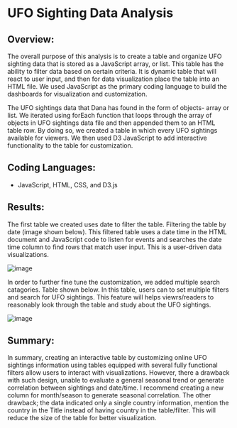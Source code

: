 # UFO Sighting Data Analysis

## Overview:

The overall purpose of this analysis is to create a table and organize UFO sighting data that is stored as a JavaScript array, or list. This table has the ability to filter data based on certain criteria. It is dynamic table that will react to user input, and then for data visualization place the table into an HTML file. We used JavaScript as the primary coding language to build the dashboards for visualization and customization. 

The UFO sightings data that Dana has found in the form of objects- array or list. We iterated using forEach function that loops through the array of objects in UFO sightings data file and then appended them to an HTML table row. By doing so, we created a table in which every UFO sightings available for viewers. We then used D3 JavaScript to add interactive functionality to the table for customization.

## Coding Languages: 
* JavaScript, HTML, CSS, and D3.js

## Results: 

The first table we created uses date to filter the table. Filtering the table by date (image shown below). This filtered table uses a date time in the HTML document and JavaScript code to listen for events and searches the date time column to find rows that match user input. This is a user-driven data visualizations. 

![image](https://user-images.githubusercontent.com/114262970/210973844-f68cc0b9-7a73-4ca2-b423-33a4d63568ed.png)

In order to further fine tune the customization, we added multiple search catagories. Table shown below. In this table, users can to set multiple filters and search for UFO sightings. This feature will helps viewrs/readers to reasonably look through the table and study about the UFO sightings. 

![image](https://user-images.githubusercontent.com/114262970/210976972-a3cd3665-c18b-4578-8319-96336f4ae2dd.png)

## Summary:

In summary, creating an interactive table by customizing online UFO sightings information using tables equipped with several fully functional filters allow users to interact with visualizations. However, there a drawback with such design, unable to evaluate a general seasonal trend or generate correlation between sightings and date/time. I recommend creating a new column for month/season to generate seasonal correlation. The other drawback; the data indicated only a single country information, mention the country in the Title instead of having country in the table/filter. This will reduce the size of the table for better visualization.
